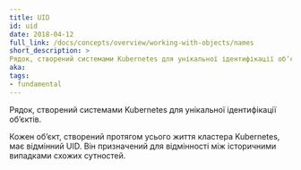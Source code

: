 ```yaml
---
title: UID
id: uid
date: 2018-04-12
full_link: /docs/concepts/overview/working-with-objects/names
short_description: >
Рядок, створений системами Kubernetes для унікальної ідентифікації обʼєктів.
aka: 
tags:
- fundamental
---
```

 Рядок, створений системами Kubernetes для унікальної ідентифікації обʼєктів.

<!--more-->

Кожен обʼєкт, створений протягом усього життя кластера Kubernetes, має відмінний UID. Він призначений для відмінності між історичними випадками схожих сутностей.

